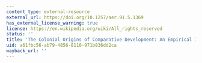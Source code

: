 ```yaml
---
content_type: external-resource
external_url: https://doi.org/10.1257/aer.91.5.1369
has_external_license_warning: true
license: https://en.wikipedia.org/wiki/All_rights_reserved
status: ''
title: 'The Colonial Origins of Comparative Development: An Empirical Investigation'
uid: a61fbc56-ab79-4856-8110-971b836dd2ca
wayback_url: ''
---
```


